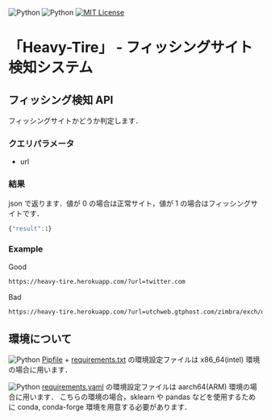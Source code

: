 ![Python](https://img.shields.io/github/pipenv/locked/python-version/xryuseix/Heavy-Tire) ![Python](https://img.shields.io/badge/Python-v3.9.1-yellow?logo=python) [![MIT License](http://img.shields.io/badge/license-MIT-blue.svg?style=flat)](LICENSE)

# 「Heavy-Tire」 - フィッシングサイト検知システム

## フィッシング検知 API

フィッシングサイトかどうか判定します．

### クエリパラメータ

- url

### 結果

json で返ります．値が 0 の場合は正常サイト，値が 1 の場合はフィッシングサイトです．

```js
{"result":1}
```

### Example

Good

```sh
https://heavy-tire.herokuapp.com/?url=twitter.com
```

Bad

```sh
https://heavy-tire.herokuapp.com/?url=utchweb.gtphost.com/zimbra/exch/owa/uleth/index.html
```

## 環境について

![Python](https://img.shields.io/github/pipenv/locked/python-version/xryuseix/Heavy-Tire)
[Pipfile](./Pipfile) + [requirements.txt](WebAPI-Python/requirements.txt) の環境設定ファイルは x86_64(intel) 環境の場合に用います．

![Python](https://img.shields.io/badge/Python-v3.9.1-yellow?logo=python)
[requirements.yaml](WebAPI-Python/requirements.yaml) の環境設定ファイルは aarch64(ARM) 環境の場合に用います．
こちらの環境の場合，sklearn や pandas などを使用するために conda, conda-forge 環境を用意する必要があります．
